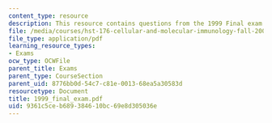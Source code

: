 ```yaml
---
content_type: resource
description: This resource contains questions from the 1999 Final exam.
file: /media/courses/hst-176-cellular-and-molecular-immunology-fall-2005/9361c5ceb689384610bc69e8d305036e_1999_final_exam.pdf
file_type: application/pdf
learning_resource_types:
- Exams
ocw_type: OCWFile
parent_title: Exams
parent_type: CourseSection
parent_uid: 8776bb0d-54c7-c81e-0013-68ea5a30583d
resourcetype: Document
title: 1999_final_exam.pdf
uid: 9361c5ce-b689-3846-10bc-69e8d305036e
---
```

